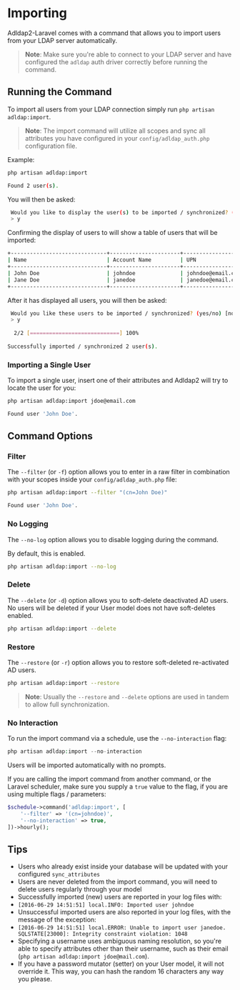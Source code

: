 # Importing

Adldap2-Laravel comes with a command that allows you to import users from your LDAP server automatically.

> **Note**: Make sure you're able to connect to your LDAP server and have configured
> the `adldap` auth driver correctly before running the command.

## Running the Command

To import all users from your LDAP connection simply run `php artisan adldap:import`.

> **Note**: The import command will utilize all scopes and sync all attributes you
> have configured in your `config/adldap_auth.php` configuration file.

Example:

```bash
php artisan adldap:import

Found 2 user(s).
```

You will then be asked:

```bash
 Would you like to display the user(s) to be imported / synchronized? (yes/no) [no]:
 > y
```

Confirming the display of users to will show a table of users that will be imported:

```bash
+------------------------------+----------------------+----------------------------------------------+
| Name                         | Account Name         | UPN                                          |
+------------------------------+----------------------+----------------------------------------------+
| John Doe                     | johndoe              | johndoe@email.com                            |
| Jane Doe                     | janedoe              | janedoe@email.com                            |
+------------------------------+----------------------+----------------------------------------------+
```

After it has displayed all users, you will then be asked:

```bash
 Would you like these users to be imported / synchronized? (yes/no) [no]:
 > y
 
  2/2 [============================] 100%
  
Successfully imported / synchronized 2 user(s).
```

### Importing a Single User

To import a single user, insert one of their attributes and Adldap2 will try to locate the user for you:

```bash
php artisan adldap:import jdoe@email.com

Found user 'John Doe'.
```

## Command Options

### Filter

The `--filter` (or `-f`) option allows you to enter in a raw filter in combination with your scopes inside your `config/adldap_auth.php` file:

```bash
php artisan adldap:import --filter "(cn=John Doe)"

Found user 'John Doe'.
```

### No Logging

The `--no-log` option allows you to disable logging during the command.

By default, this is enabled.

```bash
php artisan adldap:import --no-log
```

### Delete

The `--delete` (or `-d`) option allows you to soft-delete deactivated AD users. No users will
be deleted if your User model does not have soft-deletes enabled.

```bash
php artisan adldap:import --delete
```

### Restore

The `--restore` (or `-r`) option allows you to restore soft-deleted re-activated AD users.

```bash
php artisan adldap:import --restore
```

> **Note**: Usually the `--restore` and `--delete` options are used in tandem to allow full synchronization.

### No Interaction

To run the import command via a schedule, use the `--no-interaction` flag:

```php
php artisan adldap:import --no-interaction
```

Users will be imported automatically with no prompts.

If you are calling the import command from another command, or the Laravel
scheduler, make sure you supply a `true` value to the flag, if
you are using multiple flags / parameters:

```php
$schedule->command('adldap:import', [
    '--filter' => '(cn=johndoe)',
    '--no-interaction' => true,
])->hourly();
```

## Tips

 - Users who already exist inside your database will be updated with your configured `sync_attributes`
 - Users are never deleted from the import command, you will need to delete users regularly through your model
 - Successfully imported (new) users are reported in your log files with:
  - `[2016-06-29 14:51:51] local.INFO: Imported user johndoe`
 - Unsuccessful imported users are also reported in your log files, with the message of the exception:
  - `[2016-06-29 14:51:51] local.ERROR: Unable to import user janedoe. SQLSTATE[23000]: Integrity constraint violation: 1048`
  - Specifying a username uses ambiguous naming resolution, so you're able to specify attributes other than their username, such as their email (`php artisan adldap:import jdoe@mail.com`).
  - If you have a password mutator (setter) on your User model, it will not override it. This way, you can hash the random 16 characters any way you please.

